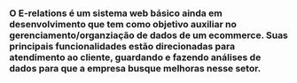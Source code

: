 <h3>O E-relations é um sistema web básico ainda em desenvolvimento que tem como objetivo auxiliar no gerenciamento/organziação de dados de um ecommerce. Suas principais funcionalidades estão direcionadas para atendimento ao cliente, guardando e fazendo análises de dados para que a empresa busque melhoras nesse setor.</h3>
